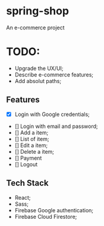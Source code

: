 # spring-shop
An e-commerce project

# TODO:
- Upgrade the UX/UI;
- Describe e-commerce features;
- Add absolut paths;

## Features
- [X] Login with Google credentials;
- [] Login with email and password;
- [] Add a item;
- [] List of item;
- [] Edit a item;
- [] Delete a item;
- [] Payment
- [] Logout

## Tech Stack
- React;
- Sass;
- Firebase Google authentication;
- Firebase Cloud Firestore;
